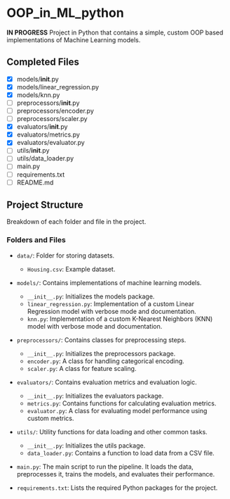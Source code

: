 # OOP_in_ML_python
**IN PROGRESS** Project in Python that contains a simple, custom OOP based implementations of Machine Learning models.

## Completed Files

- [x] models/__init__.py
- [x] models/linear_regression.py
- [x] models/knn.py
- [ ] preprocessors/__init__.py
- [ ] preprocessors/encoder.py
- [ ] preprocessors/scaler.py
- [x] evaluators/__init__.py
- [x] evaluators/metrics.py
- [x] evaluators/evaluator.py
- [ ] utils/__init__.py
- [ ] utils/data_loader.py
- [ ] main.py
- [ ] requirements.txt
- [ ] README.md

## Project Structure

Breakdown of each folder and file in the project.

### Folders and Files

- `data/`: Folder for storing datasets.
  - `Housing.csv`: Example dataset.

- `models/`: Contains implementations of machine learning models.
  - `__init__.py`: Initializes the models package.
  - `linear_regression.py`: Implementation of a custom Linear Regression model with verbose mode and documentation.
  - `knn.py`: Implementation of a custom K-Nearest Neighbors (KNN) model with verbose mode and documentation.

- `preprocessors/`: Contains classes for preprocessing steps.
  - `__init__.py`: Initializes the preprocessors package.
  - `encoder.py`: A class for handling categorical encoding.
  - `scaler.py`: A class for feature scaling.

- `evaluators/`: Contains evaluation metrics and evaluation logic.
  - `__init__.py`: Initializes the evaluators package.
  - `metrics.py`: Contains functions for calculating evaluation metrics.
  - `evaluator.py`: A class for evaluating model performance using custom metrics.

- `utils/`: Utility functions for data loading and other common tasks.
  - `__init__.py`: Initializes the utils package.
  - `data_loader.py`: Contains a function to load data from a CSV file.

- `main.py`: The main script to run the pipeline. It loads the data, preprocesses it, trains the models, and evaluates their performance.

- `requirements.txt`: Lists the required Python packages for the project.
